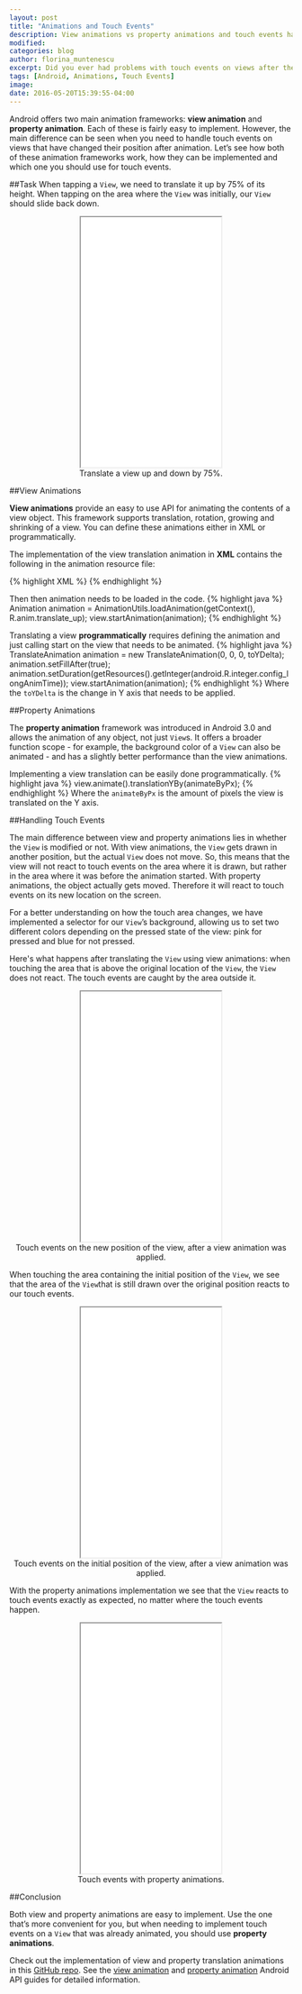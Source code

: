 ```yaml
---
layout: post
title: "Animations and Touch Events"
description: View animations vs property animations and touch events handling
modified:
categories: blog
author: florina_muntenescu
excerpt: Did you ever had problems with touch events on views after they were animated? Here's why.
tags: [Android, Animations, Touch Events]
image:
date: 2016-05-20T15:39:55-04:00
---
```


Android offers two main animation frameworks: **view animation** and **property animation**. Each of these is fairly easy to implement. However, the main difference can be seen when you need to handle touch events on views that have changed their position after animation. Let’s see how both of these animation frameworks work, how they can be implemented and which one you should use for touch events.

##Task
When tapping a ``View``, we need to translate it up by 75% of its height. When tapping on the area where the ``View`` was initially, our ``View`` should slide back down.

<center>
<iframe width="250" height="444" src="/videos/animations_touch/slide_animations.mp4"></iframe>
<figcaption>Translate a view up and down by 75%.</figcaption>
</center>

##View Animations

**View animations** provide an easy to use API for animating the contents of a view object. This framework supports translation, rotation, growing and shrinking of a view. You can define these animations either in XML or programmatically.

The implementation of the view translation animation in **XML** contains the following in the animation resource file:

{% highlight XML %}
<set android:fillAfter="true"
     android:shareInterpolator="false">
    <translate
        android:duration="@android:integer/config_longAnimTime"
        android:fromAlpha="0.0"
        android:fromXDelta="0%"
        android:fromYDelta="0%"
        android:toAlpha="1.0"
        android:toXDelta="0%"
        android:toYDelta="-75%" />
</set>
{% endhighlight %}

Then then animation needs to be loaded in the code.
{% highlight java %}
Animation animation = AnimationUtils.loadAnimation(getContext(), R.anim.translate_up);
view.startAnimation(animation);
{% endhighlight %}

Translating a view **programmatically** requires defining the animation and just calling start on the view that needs to be animated.
{% highlight java %}
TranslateAnimation animation = new TranslateAnimation(0, 0, 0, toYDelta);
animation.setFillAfter(true);
animation.setDuration(getResources().getInteger(android.R.integer.config_longAnimTime));
view.startAnimation(animation);
{% endhighlight %}
Where the ``toYDelta`` is the change in Y axis that needs to be applied.

##Property Animations

The **property animation** framework was introduced in Android 3.0 and allows the animation of any object, not just ``View``s. It offers a broader function scope - for example, the background color of a ``View`` can also be animated - and has a slightly better performance than the view animations.

Implementing a view translation can be easily done programmatically.
{% highlight java %}
view.animate().translationYBy(animateByPx);
{% endhighlight %}
Where the ``animateByPx`` is the amount of pixels the view is translated on the Y axis.

##Handling Touch Events

The main difference between view and property animations lies in whether the ``View`` is modified or not. With view animations, the ``View`` gets drawn in another position, but the actual ``View`` does not move. So, this means that the view will not react to touch events on the area where it is drawn, but rather in the area where it was before the animation started.
With property animations, the object actually gets moved. Therefore it will react to touch events on its new location on the screen.

For a better understanding on how the touch area changes, we have implemented a selector for our ``View``’s background, allowing us to set two different colors depending on the pressed state of the view: pink for pressed and blue for not pressed.

Here's what happens after translating the ``View`` using view animations: when touching the area that is above the original location of the ``View``, the ``View`` does not react. The touch events are caught by the area outside it.
<center>
<iframe width="250" height="444" src="/videos/animations_touch/view_animation_touch_outside.mp4"></iframe>
<figcaption>Touch events on the new position of the view, after a view animation was applied.</figcaption>
</center>

When touching the area containing the initial position of the ``View``, we see that the area of the ``View``that is still drawn over the original position reacts to our touch events.
<center>
<iframe width="250" height="444" src="/videos/animations_touch/view_animation_touch_old_location.mp4"></iframe>
<figcaption>Touch events on the initial position of the view, after a view animation was applied.</figcaption>
</center>

With the property animations implementation we see that the ``View`` reacts to touch events exactly as expected, no matter where the touch events happen.
<center>
<iframe width="250" height="444" src="/videos/animations_touch/property_animation.mp4"></iframe>
<figcaption>Touch events with property animations.</figcaption>
</center>

##Conclusion

Both view and property animations are easy to implement. Use the one that’s more convenient for you, but when needing to implement touch events on a ``View`` that was already animated, you should use **property animations**.

Check out the implementation of view and property translation animations in this <a href="https://github.com/florina-muntenescu/Playground">GitHub repo</a>.
See the <a href="https://developer.android.com/guide/topics/graphics/view-animation.html">view animation</a> and <a href="https://developer.android.com/guide/topics/graphics/prop-animation.html">property animation</a> Android API guides for detailed information.    
